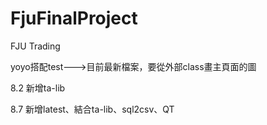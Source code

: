 # FjuFinalProject
FJU Trading


yoyo搭配test--->目前最新檔案，要從外部class畫主頁面的圖

8.2 新增ta-lib

8.7 新增latest、結合ta-lib、sql2csv、QT
